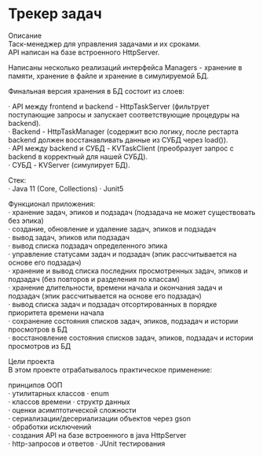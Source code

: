 # Трекер задач    
Описание    
Таск-менеджер для управления задачами и их сроками.    
API написан на базе встроенного HttpServer. 
    
Написаны несколько реализаций интерфейса Managers - хранение в памяти, хранение в файле и хранение в симулируемой БД.
    
Финальная версия хранения в БД состоит из слоев:        

· API между frontend и backend - HttpTaskServer (фильтрует поступающие запросы и запускает соответствующие процедуры на backend).    
· Backend - HttpTaskManager (содержит всю логику, после рестарта backend должен восстанавливать данные из СУБД через load()).    
· API между backend и СУБД - KVTaskClient (преобразует запрос с backend в корректный для нашей СУБД).    
· СУБД - KVServer (симулирует БД).        

Стек:   
· Java 11 (Core, Collections)
· Junit5  
    
Функционал приложения:      
· хранение задач, эпиков и подзадач (подзадача не может существовать без эпика)    
· создание, обновление и удаление задач, эпиков и подзадач        
· вывод задач, эпиков или подзадач    
· вывод списка подзадач определенного эпика   
· управление статусами задач и подзадач (эпик рассчитывается на основе его подзадач)      
· хранение и вывод списка последних просмотренных задач, эпиков и подзадач (без повторов и разделения по классам)    
· хранение длительности, времени начала и окончания задач и подзадач (эпик рассчитывается на основе его подзадач)    
· вывод списка задач и подзадач отсортированных в порядке приоритета времени начала       
· сохранение состояния списков задач, эпиков, подзадач и истории просмотров в БД      
· восстановление состояния списков задач, эпиков, подзадач и истории просмотров из БД     

Цели проекта    
В этом проекте отрабатывалось практическое применение:  
    
принципов ООП   
· утилитарных классов
· enum    
· классов времени
· структр данных  
· оценки асимптотической сложности    
· сериализации/десериализации объектов через gson    
· обработки исключений    
· создания API на базе встроенного в java HttpServer  
· http-запросов и ответов
· JUnit тестирования  
